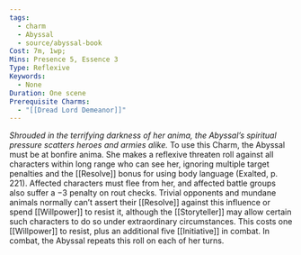 ```yaml
---
tags:
  - charm
  - Abyssal
  - source/abyssal-book
Cost: 7m, 1wp; 
Mins: Presence 5, Essence 3
Type: Reflexive
Keywords:
  - None
Duration: One scene
Prerequisite Charms:
  - "[[Dread Lord Demeanor]]"
---
```

*Shrouded in the terrifying darkness of her anima, the Abyssal’s spiritual pressure scatters heroes and armies alike.*
To use this Charm, the Abyssal must be at bonfire anima. She makes a reflexive threaten roll against all characters within long range who can see her, ignoring multiple target penalties and the [[Resolve]] bonus for using body language (Exalted, p. 221). Affected characters must flee from her, and affected battle groups also suffer a −3 penalty on rout checks. Trivial opponents and mundane animals normally can’t assert their [[Resolve]] against this influence or spend [[Willpower]] to resist it, although the [[Storyteller]] may allow certain such characters to do so under extraordinary circumstances. This costs one [[Willpower]] to resist, plus an additional five [[Initiative]] in combat.
In combat, the Abyssal repeats this roll on each of her turns.